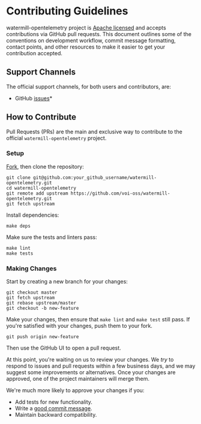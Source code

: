 # Contributing Guidelines

watermill-opentelemetry project is [Apache licensed](LICENSE.md) and accepts contributions via
GitHub pull requests. This document outlines some of the conventions on
development workflow, commit message formatting, contact points, and other
resources to make it easier to get your contribution accepted.


## Support Channels

The official support channels, for both users and contributors, are:

- GitHub [issues](https://github.com/voi-oss/watermill-opentelemetry/issues)*


## How to Contribute

Pull Requests (PRs) are the main and exclusive way to contribute to the
official `watermill-opentelemetry` project.


### Setup

[Fork][fork], then clone the repository:

```
git clone git@github.com:your_github_username/watermill-opentelemetry.git
cd watermill-opentelemetry
git remote add upstream https://github.com/voi-oss/watermill-opentelemetry.git
git fetch upstream
```

Install dependencies:

```
make deps
```

Make sure the tests and linters pass:

```
make lint
make tests
```


### Making Changes

Start by creating a new branch for your changes:

```
git checkout master
git fetch upstream
git rebase upstream/master
git checkout -b new-feature
```

Make your changes, then ensure that `make lint` and `make test` still pass. If
you're satisfied with your changes, push them to your fork.

```
git push origin new-feature
```

Then use the GitHub UI to open a pull request.

At this point, you're waiting on us to review your changes. We *try* to respond
to issues and pull requests within a few business days, and we may suggest some
improvements or alternatives. Once your changes are approved, one of the
project maintainers will merge them.

We're much more likely to approve your changes if you:

* Add tests for new functionality.
* Write a [good commit message][commit-message].
* Maintain backward compatibility.

[fork]: https://github.com/voi-pss/watermill-opentelemetry/fork
[open-issue]: https://github.com/voi-oss/watermill-opentelemetry/issues/new
[commit-message]: http://tbaggery.com/2008/04/19/a-note-about-git-commit-messages.html
